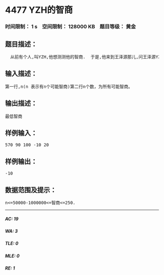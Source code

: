 # 4477 YZH的智商   
### 时间限制： 1 s&nbsp;&nbsp;&nbsp;&nbsp;空间限制： 128000 KB&nbsp;&nbsp;&nbsp;&nbsp;题目等级： 黄金  
## 题目描述：  

<pre>
  从前有个人,叫YZH,他想测测他的智商.  于是,他来到王泽源那儿,问王泽源YZH的智商.  但王泽源想整一整YZH.  于是他就在n个可能智商中选出了最低的那个.
</pre>
  
  
## 输入描述：  

<pre>
第一行,n(n 表示有n个可能智商)第二行n个数，为所有可能智商。
</pre>
  
  
## 输出描述：  

<pre>
最低智商
</pre>
  
  
## 样例输入：  

<pre>
570 90 100 -10 20
</pre>
  
  
## 样例输出：  

<pre>
-10
</pre>
  
  
## 数据范围及提示：  

<pre>
n<=50000-1000000<=智商<=250.
</pre>
  
  
***  

##### AC: 19  
##### WA: 3  
##### TLE: 0  
##### MLE: 0  
##### RE: 1  
